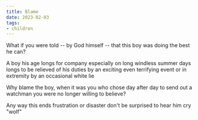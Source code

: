 ```yaml
---
title: Blame
date: 2023-02-03
tags:
- children
---
```


What if you were told
-- by God himself --
that this boy
was doing the best he can?
<!-- more -->

A boy his age
longs for company
especially on long
windless summer days
longs to be relieved
of his duties
by an exciting
even terrifying
event
or in extremity
by an occasional
white lie

Why blame the boy,
when it was you who chose
day after day
to send out a watchman
you were no longer willing
to believe?

Any way this ends
frustration or disaster
don't be surprised
to hear him cry
"wolf"


